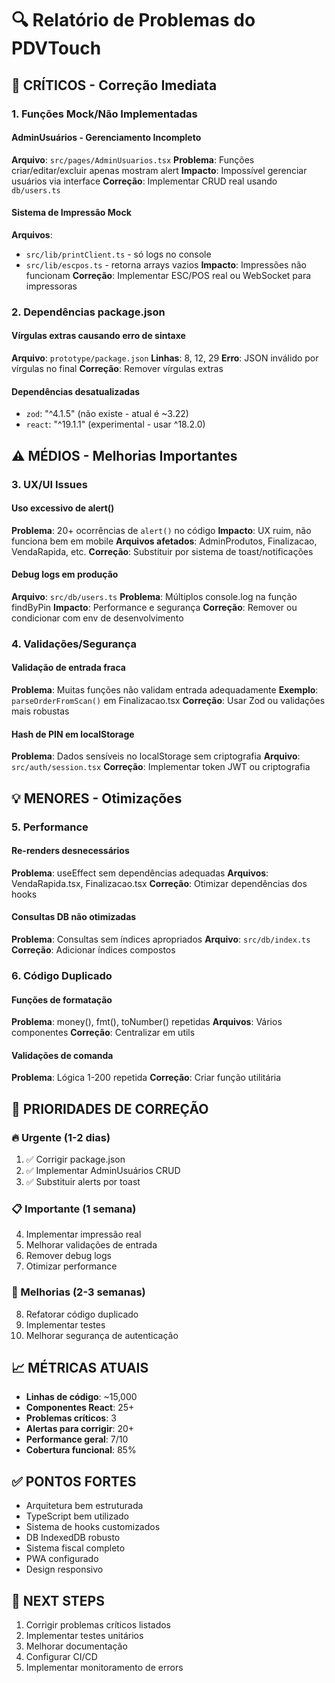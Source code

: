 # 🔍 Relatório de Problemas do PDVTouch

## 🚨 CRÍTICOS - Correção Imediata

### 1. Funções Mock/Não Implementadas

#### AdminUsuários - Gerenciamento Incompleto
**Arquivo**: `src/pages/AdminUsuarios.tsx`
**Problema**: Funções criar/editar/excluir apenas mostram alert
**Impacto**: Impossível gerenciar usuários via interface
**Correção**: Implementar CRUD real usando `db/users.ts`

#### Sistema de Impressão Mock
**Arquivos**: 
- `src/lib/printClient.ts` - só logs no console
- `src/lib/escpos.ts` - retorna arrays vazios
**Impacto**: Impressões não funcionam
**Correção**: Implementar ESC/POS real ou WebSocket para impressoras

### 2. Dependências package.json

#### Vírgulas extras causando erro de sintaxe
**Arquivo**: `prototype/package.json`
**Linhas**: 8, 12, 29
**Erro**: JSON inválido por vírgulas no final
**Correção**: Remover vírgulas extras

#### Dependências desatualizadas
- `zod`: "^4.1.5" (não existe - atual é ~3.22)
- `react`: "^19.1.1" (experimental - usar ^18.2.0)

## ⚠️ MÉDIOS - Melhorias Importantes

### 3. UX/UI Issues

#### Uso excessivo de alert()
**Problema**: 20+ ocorrências de `alert()` no código
**Impacto**: UX ruim, não funciona bem em mobile
**Arquivos afetados**: AdminProdutos, Finalizacao, VendaRapida, etc.
**Correção**: Substituir por sistema de toast/notificações

#### Debug logs em produção
**Arquivo**: `src/db/users.ts`
**Problema**: Múltiplos console.log na função findByPin
**Impacto**: Performance e segurança
**Correção**: Remover ou condicionar com env de desenvolvimento

### 4. Validações/Segurança

#### Validação de entrada fraca
**Problema**: Muitas funções não validam entrada adequadamente
**Exemplo**: `parseOrderFromScan()` em Finalizacao.tsx
**Correção**: Usar Zod ou validações mais robustas

#### Hash de PIN em localStorage
**Problema**: Dados sensíveis no localStorage sem criptografia
**Arquivo**: `src/auth/session.tsx`
**Correção**: Implementar token JWT ou criptografia

## 💡 MENORES - Otimizações

### 5. Performance

#### Re-renders desnecessários
**Problema**: useEffect sem dependências adequadas
**Arquivos**: VendaRapida.tsx, Finalizacao.tsx
**Correção**: Otimizar dependências dos hooks

#### Consultas DB não otimizadas
**Problema**: Consultas sem índices apropriados
**Arquivo**: `src/db/index.ts`
**Correção**: Adicionar índices compostos

### 6. Código Duplicado

#### Funções de formatação
**Problema**: money(), fmt(), toNumber() repetidas
**Arquivos**: Vários componentes
**Correção**: Centralizar em utils

#### Validações de comanda
**Problema**: Lógica 1-200 repetida
**Correção**: Criar função utilitária

## 🎯 PRIORIDADES DE CORREÇÃO

### 🔥 Urgente (1-2 dias)
1. ✅ Corrigir package.json
2. ✅ Implementar AdminUsuários CRUD
3. ✅ Substituir alerts por toast

### 📋 Importante (1 semana) 
4. Implementar impressão real
5. Melhorar validações de entrada
6. Remover debug logs
7. Otimizar performance

### 🔧 Melhorias (2-3 semanas)
8. Refatorar código duplicado
9. Implementar testes
10. Melhorar segurança de autenticação

## 📈 MÉTRICAS ATUAIS

- **Linhas de código**: ~15,000
- **Componentes React**: 25+
- **Problemas críticos**: 3
- **Alertas para corrigir**: 20+
- **Performance geral**: 7/10
- **Cobertura funcional**: 85%

## ✅ PONTOS FORTES

- Arquitetura bem estruturada
- TypeScript bem utilizado
- Sistema de hooks customizados
- DB IndexedDB robusto
- Sistema fiscal completo
- PWA configurado
- Design responsivo

## 🎯 NEXT STEPS

1. Corrigir problemas críticos listados
2. Implementar testes unitários
3. Melhorar documentação
4. Configurar CI/CD
5. Implementar monitoramento de errors